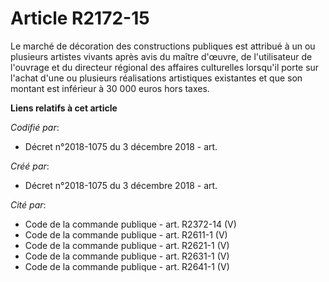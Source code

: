 # Article R2172-15

Le marché de décoration des constructions publiques est attribué à un ou plusieurs artistes vivants après avis du maître
d'œuvre, de l'utilisateur de l'ouvrage et du directeur régional des affaires culturelles lorsqu'il porte sur l'achat d'une ou
plusieurs réalisations artistiques existantes et que son montant est inférieur à 30 000 euros hors taxes.

**Liens relatifs à cet article**

_Codifié par_:

  - Décret n°2018-1075 du 3 décembre 2018 - art.

_Créé par_:

  - Décret n°2018-1075 du 3 décembre 2018 - art.

_Cité par_:

  - Code de la commande publique - art. R2372-14 (V)
  - Code de la commande publique - art. R2611-1 (V)
  - Code de la commande publique - art. R2621-1 (V)
  - Code de la commande publique - art. R2631-1 (V)
  - Code de la commande publique - art. R2641-1 (V)
